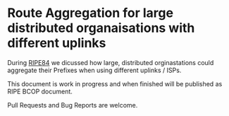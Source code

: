# Route Aggregation for large distributed organaisations with different uplinks

During [RIPE84](https://ripe84.ripe.net/) we dicussed how large, distributed
orginastations could aggregate their Prefixes when using different uplinks /
ISPs.

This document is work in progress and when finished will be published as RIPE
BCOP document.

Pull Requests and Bug Reports are welcome.
